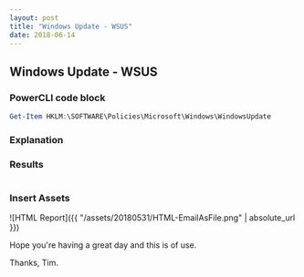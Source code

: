 ```yaml
---
layout: post
title: "Windows Update - WSUS"
date: 2018-06-14
---
```

## Windows Update - WSUS

### PowerCLI code block
```PowerShell
Get-Item HKLM:\SOFTWARE\Policies\Microsoft\Windows\WindowsUpdate
```

### Explanation

### Results
```PowerShell

```

### Insert Assets
![HTML Report]({{ "/assets/20180531/HTML-EmailAsFile.png" | absolute_url }})


Hope you're having a great day and this is of use.

Thanks, Tim.
